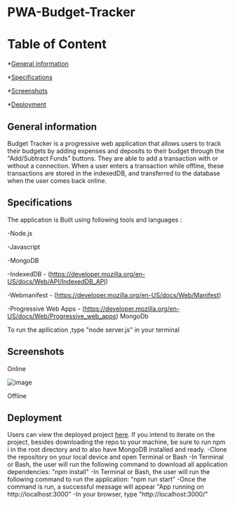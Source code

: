 # PWA-Budget-Tracker


# Table of Content
*[General information](#general-information)

*[Specifications](#specifications)

*[Screenshots](#screenshots)

*[Deployment](#deployment)


## General information
Budget Tracker is a progressive web application that allows users to track their budgets by adding expenses and deposits to their budget through the "Add/Subtract Funds" buttons. They are able to add a transaction with or without a connection. When a user enters a transaction while offline, these transactions are stored in the indexedDB, and transferred to the database when the user comes back online.

## Specifications

The application is Built using following tools and languages :

 -Node.js

 -Javascript

-MongoDB

-IndexedDB - (https://developer.mozilla.org/en-US/docs/Web/API/IndexedDB_API)

-Webmanifest - (https://developer.mozilla.org/en-US/docs/Web/Manifest)

-Progressive Web Apps - (https://developer.mozilla.org/en-US/docs/Web/Progressive_web_apps)
MongoDb

To run the apllication ,type "node server.js" in your terminal

## Screenshots

Online 

![image](https://user-images.githubusercontent.com/77184762/125553147-52c01959-18d8-4d8c-8850-e4a28f1e730f.png)


Offline


## Deployment

Users can view the deployed project [here](). 
If you intend to iterate on the project, besides downloading the repo to your machine, be sure to run npm i in the root directory and to also have MongoDB installed and ready.
-Clone the repository on your local device and open Terminal or Bash
-In Terminal or Bash, the user will run the following command to download all application dependencies: "npm install"
-In Terminal or Bash, the user will run the following command to run the application: "npm run start"
-Once the command is run, a successful message will appear "App running on http://localhost:3000"
-In your browser, type "http://localhost:3000/"



